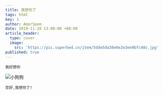 ```yaml
---
title: 我想你了
tags: html
key: 1
author: AmorSpem
date: 2019-11-28 13:00:00 +08:00
article_header:
  type: cover
  image:
    src: 'https://pic.superbed.cn/item/5dde5da38e0e2e3ee9bfc48c.jpg'
published: true
---
```



	我好想你
![小狗狗](https://pic2.superbed.cn/item/5ddec4d98e0e2e3ee9ce0bcf.jpg)


	您好,我想你了!

<!--more-->